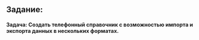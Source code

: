 ## Задание:

#### Задача: Создать телефонный справочник с возможностью импорта и экспорта данных в нескольких форматах.
